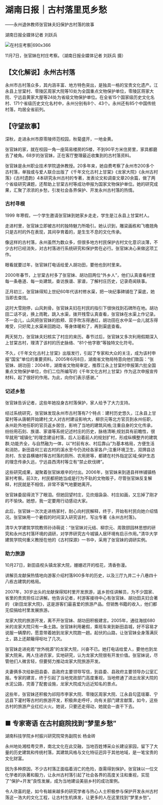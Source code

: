 #  湖南日报｜古村落里觅乡愁

——永州退休教师张官妹夫妇保护古村落的故事

湖南日报全媒体记者 刘跃兵

![在村庄考察|690x366](https://cdn.ossez.com/discourse-uploads/original/2X/4/4ca720c814ffdd801ac3bc5f2641a8b18a4047e0.jpeg ':size=690')

11月7日，张官妹在村庄考察。（湖南日报全媒体记者 刘跃兵 摄）

## 【文化解说】永州古村落
永州市古村落众多，其内涵丰富、地方特色突出，是独具一格的宝贵文化遗产。江永县上甘棠村、零陵区周家大院等10处为全国重点文物保护单位，零陵区蒋家大院、宁远县黄家大屋等24处为省级文物保护单位。在全省15个国家级历史文化名村、171个省级历史文化名村中，永州分别有8个、43个。永州还有85个中国传统村落，均居全省前列。

## 【守望故事】
深秋，走进永州市原零陵师范校园，秋菊盛开，一地金黄。

张官妹的家，就在校园一角一座简易楼房的5楼，不到90平方米住房里，家具都磨去了棱角。68岁的张官妹，正在客厅整理最近收集到的古村落资料。

张官妹是永州职业技术学院退休教授。20多年来，她自费考察了永州市200多个古村落，单独或与爱人联合出版了《千年文化古村上甘棠》《龙家大院》《永州古村落》《古村遗韵》4本研究永州古村的专著，发表论文和调查文章20余篇，做了两个省级研究课题，还帮助上甘棠古村等成功申报为国家文物保护单位。她的研究成果，汇聚了浓浓的乡愁，引发社会各界保护、开发永州古村落的热情。

### 古村寻根
1999 年寒假，一个学生邀请张官妹到她家乡走走，学生是江永县上甘棠村人。

走进村里，张官妹立即被古村的独特魅力所吸引。她认识到，雕梁画栋和飞檐翘角只是古村的外在表现，其间孕育着的，是生生不息的文化传承。

像这样的古村落，永州虽然为数众多，但很多地方村民保护古村文化意识淡薄，不少古村已经消失，对古村落进行系统研究和保护势在必行。张官妹决心来做这项工作。

眼看就要过年，张官妹打电话给爱人胡功田，要他也到村里来。

2000年春节，上甘棠古村多了张官妹、胡功田两位“外乡人”，他们认真查看村里每一条巷道、每一处建筑，查访族谱、家谱，了解村庄历史，记录奇闻轶事。

正月初三，张官妹得知上世纪60年代该村修水渠，把一块纪事碑铺在了渠底，她当即去查找。

这时大雪刚停，山风刺骨。张官妹夫妇在村民的指引下很快找到石碑所在地。胡功田二话不说，换上雨靴，跳入水渠，拨开残雪认真查看，张官妹在水渠上作记录。不一会儿，山风把张官妹的脸颊、双手吹冻得通红，胡功田在水中呆一会儿就冻得难受，只好爬上水渠来回跑动，等身体暖和了，再到渠底查看。

两天努力，张官妹夫妇核实了村庄的来历。春节过后，张官妹又多次利用假期深入上甘棠古村，理清了该村的历史脉络、“81个他字歌”等独特文化符号。

不久，《千年文化古村上甘棠》出版发行，引起了专家和大众的关注，成为该村申报“国宝”单位的重要资料。2005年6月8日，湖南省文物局特意向他们致函：“张官妹、胡功田：2004年，湖南省文物局审定，推荐江永上甘棠村申报第六批全国重点文物保护单位，你们二位所编写的《千年文化古村上甘棠》作为这次申报宣传材料，起了很好的作用。为此，向你们表示感谢。”

### 记述乡愁
张官妹告诉记者，这些年她投身古村落保护，家人给予了大力支持。

经过系统研究，张官妹发现永州市古村落有7个特点：建村历史悠久，江永县上甘棠村等从唐朝开始建村;文人对古村建设影响大，柳宗元等北方官员到永州任职，永州赴外地任职的官员返乡居住，影响了当地的建筑风格;注重自身的文化传承，纷纷用石刻、族谱、家谱等系统记述村庄的历史，脉络清晰;规划具有前瞻性，很早就用“城镇化”的理念建设村落，后人沿着前人的规划扩村，形成纵横整齐的建筑群;功能齐全，与自然融为一体，以“村前有水、村后靠山”为基本格局，方便生活和消防，新田县何三岩古村的溪水至今仍流经各家各户;注重环境卫生，双牌县访尧村、东安县横塘村等古村落的厕所、农用房等，都建在村外指定区域;保护生态的理念传承久远，宁远县西湾村等立有“禁止砍伐碑”。

这些研究成果，凝聚着张官妹艰辛的付出。2006年，张官妹来到道县祥林铺镇杨家村考察。前3次，村民都把她当成是行为不轨的文物贩子，尽管张官妹反复解释，村民就是不相信，非常不客气地要她离开。

张官妹委屈得流下了眼泪。但她回望村庄，见炊烟袅袅、村庄如画，又忘掉了刚才的不愉快。她想，我一定要用行动感动大家。

此后，张官妹一次次走进杨家村，耐心向村民解释，终于，开始有村民向她介绍情况。张官妹用一个暑假的时间深入研究该村，写出专著《永州古村落》。

清华大学建筑学院教师孙诗萌说：“张官妹对元结、柳宗元、周敦颐园林思想的研究和永州古村落环境的调研，对学界研究古今城镇人居环境有启示作用。”清华大学建筑学院何重义教授在他的《古村探源》一书中，采用了张官妹的调研实例。

### 助力旅游
10月27日，新田县枧头镇龙家大院，姗姗迟开的桂花，清香弥漫。

讲解员龙献保热情地向游客介绍村落900多年的历史，以及三厅九井二十八巷四十八栋古建筑的格局。

2007年，30岁出头的龙献保得知村里开发旅游，返乡担任讲解员，为不少国家、省里的贵宾担任过讲解。他告诉记者，村游客接待中心有张官妹、胡功田夫妇合著的 《新田龙家大院》，这是游客们最喜爱的旅游产品。但销售书籍的收入，他们都无偿捐给村里发展旅游。

龙家大院的旅游开发，离不开张官妹、胡功田积极建言。2005年，通往海拔680米的龙家大院只有一条土路。张官妹利用暑假，乘班车来到新田县城，好不容易才说服一辆摩的，愿意带着她到龙家大院跑一趟。起伏的山路，让张官妹全身落满灰土，路上还颠簸得呕吐了几次。

张官妹走进宛若“世外桃源”的龙家大院，兴奋不已。她打电话给爱人，要他也到龙家大院来。两人住进农家，实地研究，认为龙家大院很有开发价值。张官妹说，尽管他们人微言轻，但要努力推动龙家大院旅游开发。

夫妻俩多次给新田县委、县政府主要领导写信，到县委、县政府主要领导办公室汇报。专家的建言，终于引起了当地党政部门高度重视，当地修通了进出龙家大院的水泥公路，完善了配套设施，龙家大院成为远近知名的景点。

这些年，张官妹还积极为祁阳市李家大院、零陵区周家大院、江永县勾蓝瑶寨、宁远县下灌村等古村的旅游开发，积极奔走呼吁，向有关部门建言献策，如今，这些古村的旅游产业红红火火。她说，只要还走得动，她就会一直干下去。

## ■ 专家寄语 在古村庭院找到“梦里乡愁”
湖南科技学院乡村振兴研究院常务副院长 杨金砖

永州地处湘桂粤交界，南北文化在此交融，当地百姓博采众长建设家园，留下了大量的历史建筑和传统村落，其建筑风格与文化特征迥异于其他地域，是一笔宝贵的文化财富。

因为多种原因，不少古村落正面临着消亡的危险，亟需得到保护。张官妹以一位文化学者的执著和毅力，让永州古村落引起了社会各界的高度关注和重视，实现了“保护+开发”良性发展，成为当地建设美丽乡村的成功案例。

令人欣喜的是，如今有越来越多的研究学者与热心人士积极参与保护开发永州古村落这一浩大的文化工程，让古村生机焕发，让更多的人在这里找到“梦里乡愁”。